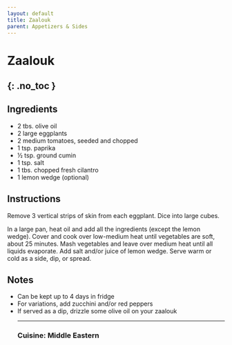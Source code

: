 ```yaml
---
layout: default
title: Zaalouk
parent: Appetizers & Sides
---
```


# Zaalouk
{: .no_toc }
---

## Ingredients
<ul>
	<li>2 tbs. olive oil</li>
	<li>2 large eggplants</li>
	<li>2 medium tomatoes, seeded and chopped</li>
	<li>1 tsp. paprika</li>
	<li>½ tsp. ground cumin</li>
	<li>1 tsp. salt</li>
	<li>1 tbs. chopped fresh cilantro</li>
	<li>1 lemon wedge (optional)</li>
</ul>

## Instructions
Remove 3 vertical strips of skin from each eggplant. Dice into large cubes.

In a large pan, heat oil and add all the ingredients (except the lemon wedge). Cover and cook over low-medium heat until vegetables are soft, about 25 minutes. Mash vegetables and leave over medium heat until all liquids evaporate. Add salt and/or juice of lemon wedge. Serve warm or cold as a side, dip, or spread.

## Notes
<ul>
	<li>Can be kept up to 4 days in fridge</li>
	<li>For variations, add zucchini and/or red peppers</li>
	<li>If served as a dip, drizzle some olive oil on your zaalouk</li>

--- 

### Cuisine: Middle Eastern